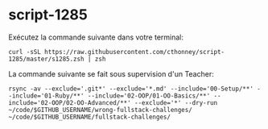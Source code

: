 # script-1285

Exécutez la commande suivante dans votre terminal:

```curl -sSL https://raw.githubusercontent.com/cthonney/script-1285/master/s1285.zsh | zsh```

La commande suivante se fait sous supervision d'un Teacher:

```rsync -av --exclude='.git*' --exclude='*.md' --include='00-Setup/**' --include='01-Ruby/**' --include='02-OOP/01-OO-Basics/**' --include='02-OOP/02-OO-Advanced/**' --exclude='*' --dry-run ~/code/$GITHUB_USERNAME/wrong-fullstack-challenges/ ~/code/$GITHUB_USERNAME/fullstack-challenges/```
